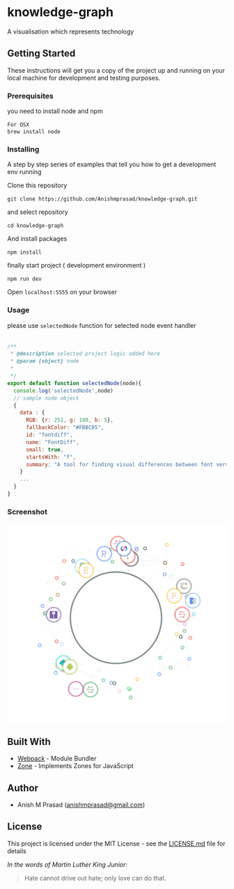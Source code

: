 # knowledge-graph

A visualisation which represents technology

## Getting Started

These instructions will get you a copy of the project up and running on your local machine for development and testing purposes.

### Prerequisites

you need to install node and npm 

```
For OSX
brew install node

```

### Installing

A step by step series of examples that tell you how to get a development env running

Clone this repository

```
git clone https://github.com/Anishmprasad/knowledge-graph.git
```
and select repository
```
cd knowledge-graph
```
And install packages

```
npm install 
```
finally start project ( development environment )
```
npm run dev
```
Open `localhost:5555` on your browser

### Usage

please use `selectedNode` function for selected node event handler

```js

/**
 * @description selected project logic added here
 * @param {object} node 
 * 
 */
export default function selectedNode(node){
  console.log('selectedNode',node)
  // sample node object
  {
    data : {
      RGB: {r: 251, g: 188, b: 5},
      fallbackColor: "#FBBC05",
      id: "fontdiff",
      name: "FontDiff",
      small: true,
      startsWith: "f",
      summary: "A tool for finding visual differences between font versions",
    }
    ...
  }
}

```

### Screenshot

![Preview][screenshot]

[screenshot]: https://github.com/Anishmprasad/knowledge-graph/raw/master/src/public/images/screenshot.png "Preview screenshot"


## Built With

* [Webpack](https://webpack.js.org/) - Module Bundler
* [Zone](https://github.com/angular/zone.js/) - Implements Zones for JavaScript

## Author

- Anish M Prasad (anishmprasad@gmail.com)

## License

This project is licensed under the MIT License - see the [LICENSE.md](https://github.com/Anishmprasad/knowledge-graph/blob/master/README.md) file for details

*In the words of Martin Luther King Junior:*
> Hate cannot drive out hate; only love can do that.
